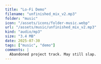 ```yaml
---
title: "Lo-Fi Demo"
filename: "unfinished_mix_v2.mp3"
folder: "music"
icon: "/assets/icons/folder-music.webp"
url: "/assets/music/unfinished_mix_v2.mp3"
kind: "audio/mp3"
size: "3.4 MB"
date: 2025-07-30
tags: ["music", "demo"]
comments: |
  Abandoned project track. May still slap.
---
```

